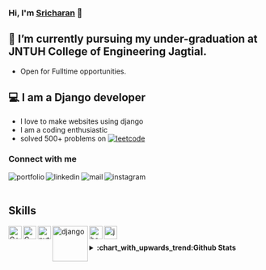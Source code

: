 ### Hi, I'm <a href="https://vodnalasricharan.github.io">Sricharan</a> 👋
<!--
**vodnalasricharan/vodnalasricharan** is a ✨ _special_ ✨ repository because its `README.md` (this file) appears on your GitHub profile.

Here are some ideas to get you started:

- 🔭 I’m currently working on ...
- 🌱 I’m currently learning ...
- 👯 I’m looking to collaborate on ...
- 🤔 I’m looking for help with ...
- 💬 Ask me about ...
- 📫 How to reach me: ...
- 😄 Pronouns: ...
- ⚡ Fun fact: ...
-->


## :school: I’m currently pursuing my under-graduation at JNTUH College of Engineering Jagtial.

- Open for Fulltime opportunities.


## 💻 I am a Django developer

- I love to make websites using django
- I am a coding enthusiastic
- solved 500+ problems on <a href="https://leetcode.com/vodnalasricharan/"><img alt="leetcode" src="https://img.shields.io/badge/-LeetCode-FFA116?style=for-the-badge&logo=LeetCode&logoColor=black"></a>




### Connect with me

<a href='https://vodnalasricharan.github.io'><img align="left" alt="portfolio" src="https://img.shields.io/badge/website-000000?style=for-the-badge&logo=About.me&logoColor=white"></a>
<a href='https://www.linkedin.com/in/sricharanvodnala/'><img align="left" alt="linkedin" src="https://img.shields.io/badge/LinkedIn-0077B5?style=for-the-badge&logo=linkedin&logoColor=white"></a>
<a href='mailto:vodnalasricharan@gmail.com'><img align="left" alt="mail" src="https://img.shields.io/badge/Gmail-D14836?style=for-the-badge&logo=gmail&logoColor=white"></a>
<a href="https://www.instagram.com/sricharanvodnala/"><img align="left" alt="instagram" src="https://img.shields.io/badge/Instagram-E4405F?style=for-the-badge&logo=instagram&logoColor=white"></a>
<br>
<br>
## Skills

<img align="left" alt="C++" width="26px" src="https://raw.githubusercontent.com/jmnote/z-icons/master/svg/cpp.svg" />
<img align="left" alt="C" width="26px" src="https://raw.githubusercontent.com/jmnote/z-icons/master/svg/c.svg" />
<img align="left" alt="python" width="26px" src="https://raw.githubusercontent.com/jmnote/z-icons/master/svg/python.svg" /> 
<img align="left" alt="django" width="70px" src="https://raw.githubusercontent.com/gilbarbara/logos/f4c8e8b933aa80ce83b6d6d387e016bf4cb4e376/logos/django.svg">
<img align="left" alt="bootstrap" width="26px" src="https://raw.githubusercontent.com/gilbarbara/logos/f4c8e8b933aa80ce83b6d6d387e016bf4cb4e376/logos/bootstrap.svg">
<img align="left" alt="jupyter" width="26px" src="https://raw.githubusercontent.com/gilbarbara/logos/f4c8e8b933aa80ce83b6d6d387e016bf4cb4e376/logos/jupyter.svg">

<br>
<br>
<details align="left">
  <summary><b>:chart_with_upwards_trend:Github Stats</b></summary>
<br>
<img alt="sicharanstats" src="https://github-readme-stats.vercel.app/api?username=vodnalasricharan&show_icons=true&include_all_commits=true&theme=radical">
</details>


